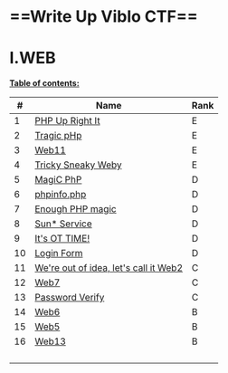 # **==Write Up Viblo CTF==** 

# I.WEB

<u>**Table of contents:**</u>

| #    | Name                                             | Rank |
| ---- | ------------------------------------------------ | ---- |
| 1    | [PHP Up Right It](PHPUpRightIt.md)               | E    |
| 2    | [Tragic pHp](TragicpHp.md)                       | E    |
| 3    | [Web11](Web11.md)                                | E    |
| 4    | [Tricky Sneaky Weby](TrickySneakyWeby.md)        | E    |
| 5    | [MagiC PhP](MagiCPhP.md)                         | D    |
| 6    | [phpinfo.php](phpinfo.md)                        | D    |
| 7    | [Enough PHP magic](EnoughPHPmagic.md)            | D    |
| 8    | [Sun* Service](Sun*Service.md)                   | D    |
| 9    | [It's OT TIME!](ItOTTIME.md)                     | D    |
| 10   | [Login Form](LoginForm.md)                       | D    |
| 11   | [We're out of idea, let's call it Web2](Web2.md) | C    |
| 12   | [Web7](Web7.md)                                  | C    |
| 13   | [Password Verify](PasswordVerify.md)             | C    |
| 14   | [Web6](Web6.md)                                  | B    |
| 15   | [Web5](Web5.md)                                  | B    |
| 16   | [Web13](Web13.md)                                | B    |
|      |                                                  |      |
|      |                                                  |      |
|      |                                                  |      |
|      |                                                  |      |



